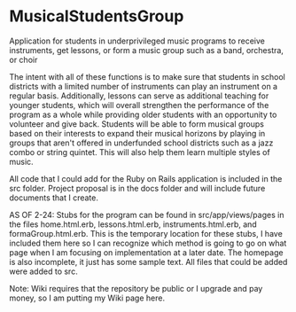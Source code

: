 # MusicalStudentsGroup
Application for students in underprivileged music programs to receive instruments, get lessons, or form a music group such as a band, orchestra, or choir

The intent with all of these functions is to make sure that students in school districts with a limited number of instruments can play an instrument on a regular basis. Additionally, lessons can serve as additional teaching for younger students, which will overall strengthen the performance of the program as a whole while providing older students with an opportunity to volunteer and give back. Students will be able to form musical groups based on their interests to expand their musical horizons by playing in groups that aren't offered in underfunded school districts such as a jazz combo or string quintet. This will also help them learn multiple styles of music.

All code that I could add for the Ruby on Rails application is included in the src folder. Project proposal is in the docs folder and will include future documents that I create.

AS OF 2-24:
Stubs for the program can be found in src/app/views/pages in the files home.html.erb, lessons.html.erb, instruments.html.erb, and formaGroup.html.erb. This is the temporary location for these stubs, I have included them here so I can recognize which method is going to go on what page when I am focusing on implementation at a later date. The homepage is also incomplete, it just has some sample text. All files that could be added were added to src.

Note: Wiki requires that the repository be public or I upgrade and pay money, so I am putting my Wiki page here.
